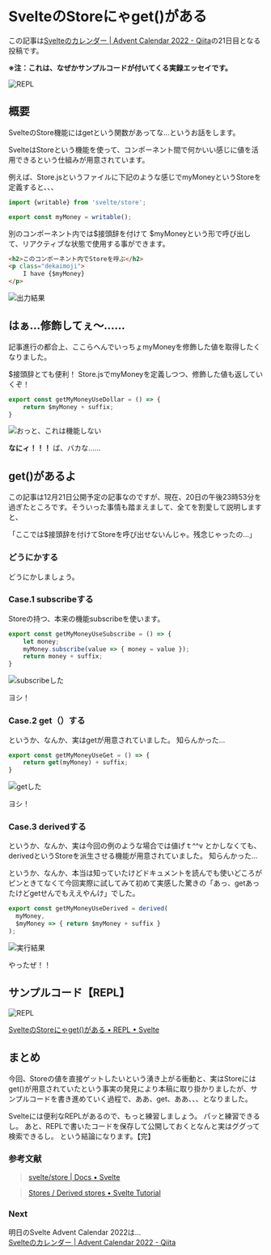 # SvelteのStoreにゃget()がある

この記事は[Svelteのカレンダー | Advent Calendar 2022 - Qiita](https://qiita.com/advent-calendar/2022/svelte)の21日目となる投稿です。

**※注：これは、なぜかサンプルコードが付いてくる実録エッセイです。**

![REPL](https://raw.githubusercontent.com/hideki-masuoka/advent-2022-svelte/main/static/fig-00-repl.png)

## 概要

SvelteのStore機能にはgetという関数があってな...というお話をします。

SvelteはStoreという機能を使って、コンポーネント間で何かいい感じに値を活用できるという仕組みが用意されています。

例えば、Store.jsというファイルに下記のような感じでmyMoneyというStoreを定義すると、、、

```javascript
import {writable} from 'svelte/store';

export const myMoney = writable();
```

別のコンポーネント内では$接頭辞を付けて $myMoneyという形で呼び出して、リアクティブな状態で使用する事ができます。

```html
<h2>このコンポーネント内でStoreを呼ぶ</h2>
<p class="dekaimoji">
	I have {$myMoney}
</p>
```

![出力結果](https://raw.githubusercontent.com/hideki-masuoka/advent-2022-svelte/main/static/fig-01-incomponent.png)

## はぁ...修飾してぇ〜......

記事進行の都合上、ここらへんでいっちょmyMoneyを修飾した値を取得したくなりました。
  
$接頭辞とても便利！ Store.jsでmyMoneyを定義しつつ、修飾した値も返していくぞ！

```javascript
export const getMyMoneyUseDollar = () => {
	return $myMoney + suffix;
}
```

![おっと、これは機能しない](https://raw.githubusercontent.com/hideki-masuoka/advent-2022-svelte/main/static/fig-02-notdefined.png)

**なにィ！！！** ば、バカな......

## get()があるよ

この記事は12月21日公開予定の記事なのですが、現在、20日の午後23時53分を過ぎたところです。そういった事情も踏まえまして、全てを割愛して説明しますと、

「ここでは$接頭辞を付けてStoreを呼び出せないんじゃ。残念じゃったの...」

### どうにかする

どうにかしましょう。

### Case.1 subscribeする

Storeの持つ、本来の機能subscribeを使います。

```javascript
export const getMyMoneyUseSubscribe = () => {
	let money;
	myMoney.subscribe(value => { money = value });
	return money + suffix;
}
```

![subscribeした](https://raw.githubusercontent.com/hideki-masuoka/advent-2022-svelte/main/static/fig-03-subscribe.png)

ヨシ！

### Case.2 get（）する

というか、なんか、実はgetが用意されていました。 知らんかった...

```javascript
export const getMyMoneyUseGet = () => {
	return get(myMoney) + suffix;
}
```

![getした](https://raw.githubusercontent.com/hideki-masuoka/advent-2022-svelte/main/static/fig-04-get.png)

ヨシ！

### Case.3 derivedする

というか、なんか、実は今回の例のような場合では値げｔ^^v とかしなくても、derivedというStoreを派生させる機能が用意されていました。 知らんかった...

というか、なんか、本当は知っていたけどドキュメントを読んでも使いどころがピンときてなくて今回実際に試してみて初めて実感した驚きの「あっ、getあったけどgetせんでもええやんけ」でした。

```javascript
export const getMyMoneyUseDerived = derived(
  myMoney,
  $myMoney => { return $myMoney + suffix }
);
```

![実行結果](https://raw.githubusercontent.com/hideki-masuoka/advent-2022-svelte/main/static/fig-05-derived.webp)

やったぜ！！

## サンプルコード【REPL】

![REPL](https://raw.githubusercontent.com/hideki-masuoka/advent-2022-svelte/main/static/fig-00-repl.png)

[SvelteのStoreにゃget()がある • REPL • Svelte](https://svelte.dev/repl/63473afec7c94dafb4b1a23d22588611?version=3.55.0)


## まとめ

今回、Storeの値を直接ゲットしたいという湧き上がる衝動と、実はStoreにはget()が用意されていたという事実の発見により本稿に取り掛かりましたが、サンプルコードを書き進めていく過程で、ああ、get、ああ、、、となりました。  

Svelteには便利なREPLがあるので、もっと練習しましょう。 パッと練習できるし。 あと、REPLで書いたコードを保存して公開しておくとなんと実はググって検索できるし。 という結論になります。【完】

### 参考文献

> [svelte/store | Docs • Svelte](https://svelte.jp/docs#run-time-svelte-store)

> [Stores / Derived stores • Svelte Tutorial](https://svelte.jp/tutorial/derived-stores)

### Next

明日のSvelte Advent Calendar 2022は...<br>
[Svelteのカレンダー | Advent Calendar 2022 - Qiita](https://qiita.com/advent-calendar/2022/svelte)